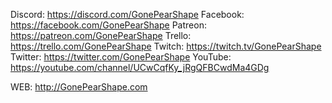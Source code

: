 Discord: https://discord.com/GonePearShape
Facebook: https://facebook.com/GonePearShape
Patreon: https://patreon.com/GonePearShape
Trello: https://trello.com/GonePearShape
Twitch: https://twitch.tv/GonePearShape
Twitter: https://twitter.com/GonePearShape
YouTube: https://youtube.com/channel/UCwCqfKy_jRgQFBCwdMa4GDg

WEB: http://GonePearShape.com
